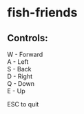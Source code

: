 # fish-friends

Controls:
---
W - Forward  
A - Left  
S - Back  
D - Right  
Q - Down  
E - Up  

ESC to quit
